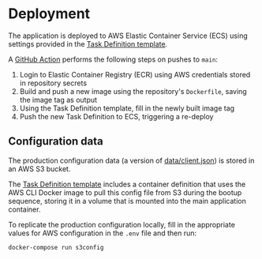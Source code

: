 # Deployment

The application is deployed to AWS Elastic Container Service (ECS) using settings provided in the
[Task Definition template][ecs-task-definition].

A [GitHub Action](.github/workflows/deploy-ecs.yml) performs the following steps on pushes to `main`:

1. Login to Elastic Container Registry (ECR) using AWS credentials stored in repository secrets
1. Build and push a new image using the repository's `Dockerfile`, saving the image tag as output
1. Using the Task Definition template, fill in the newly built image tag
1. Push the new Task Definition to ECS, triggering a re-deploy

## Configuration data

The production configuration data (a version of [data/client.json](./data/client.json)) is stored in an AWS S3 bucket.

The [Task Definition template][ecs-task-definition] includes a container definition that uses the AWS CLI
Docker image to pull this config file from S3 during the bootup sequence, storing it in a volume that is mounted into the main
application container.

To replicate the production configuration locally, fill in the appropriate values for AWS configuration in the `.env` file and
then run:

```console
docker-compose run s3config
```

[ecs-task-definition]: https://github.com/cal-itp/benefits/blob/dev/.aws/ecs-task.json
